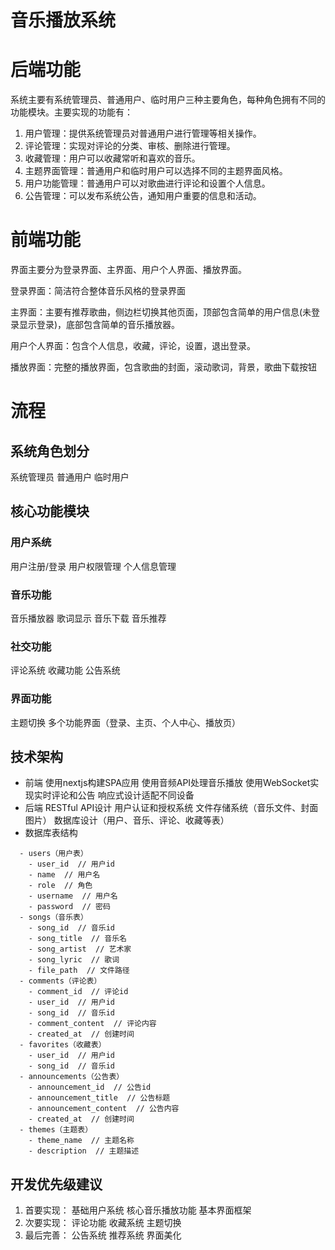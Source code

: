 # 音乐播放系统

# 后端功能
系统主要有系统管理员、普通用户、临时用户三种主要角色，每种角色拥有不同的功能模块。主要实现的功能有：

1.	用户管理：提供系统管理员对普通用户进行管理等相关操作。
2.	评论管理：实现对评论的分类、审核、删除进行管理。
3.	收藏管理：用户可以收藏常听和喜欢的音乐。
4.	主题界面管理：普通用户和临时用户可以选择不同的主题界面风格。 
5.	用户功能管理：普通用户可以对歌曲进行评论和设置个人信息。
6.	公告管理：可以发布系统公告，通知用户重要的信息和活动。

# 前端功能
界面主要分为登录界面、主界面、用户个人界面、播放界面。

登录界面：简洁符合整体音乐风格的登录界面

主界面：主要有推荐歌曲，侧边栏切换其他页面，顶部包含简单的用户信息(未登录显示登录)，底部包含简单的音乐播放器。

用户个人界面：包含个人信息，收藏，评论，设置，退出登录。

播放界面：完整的播放界面，包含歌曲的封面，滚动歌词，背景，歌曲下载按钮



# 流程

## 系统角色划分
系统管理员
普通用户
临时用户

## 核心功能模块

### 用户系统
用户注册/登录
用户权限管理
个人信息管理

### 音乐功能
音乐播放器
歌词显示
音乐下载
音乐推荐
### 社交功能
评论系统
收藏功能
公告系统
### 界面功能
主题切换
多个功能界面（登录、主页、个人中心、播放页）

## 技术架构
- 前端
使用nextjs构建SPA应用
使用音频API处理音乐播放
使用WebSocket实现实时评论和公告
响应式设计适配不同设备
- 后端
RESTful API设计
用户认证和授权系统
文件存储系统（音乐文件、封面图片）
数据库设计（用户、音乐、评论、收藏等表）
- 数据库表结构
```
  - users（用户表）
    - user_id  // 用户id
    - name  // 用户名
    - role  // 角色
    - username  // 用户名
    - password  // 密码
  - songs（音乐表）
    - song_id  // 音乐id
    - song_title  // 音乐名
    - song_artist  // 艺术家
    - song_lyric  // 歌词
    - file_path  // 文件路径
  - comments（评论表）
    - comment_id  // 评论id
    - user_id  // 用户id
    - song_id  // 音乐id
    - comment_content  // 评论内容
    - created_at  // 创建时间
  - favorites（收藏表）
    - user_id  // 用户id
    - song_id  // 音乐id
  - announcements（公告表）
    - announcement_id  // 公告id
    - announcement_title  // 公告标题
    - announcement_content  // 公告内容
    - created_at  // 创建时间
  - themes（主题表）
    - theme_name  // 主题名称
    - description  // 主题描述
``` 
## 开发优先级建议
1. 首要实现：
基础用户系统
核心音乐播放功能
基本界面框架
2. 次要实现：
评论功能
收藏系统
主题切换
3. 最后完善：
公告系统
推荐系统
界面美化